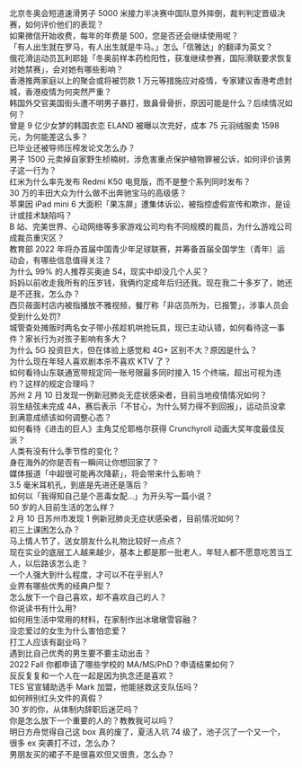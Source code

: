 北京冬奥会短道速滑男子 5000 米接力半决赛中国队意外摔倒，裁判判定晋级决赛，如何评价他们的表现？  
如果微信开始收费，每年的年费是 500，您是否还会继续使用呢？  
「有人出生就在罗马，有人出生就是牛马。」怎么「信雅达」的翻译为英文？  
俄花滑运动员瓦利耶娃「冬奥前样本药检阳性，获准继续参赛，国际滑联要求恢复对她禁赛」，会对她有哪些影响？  
香港推两家庭以上的聚会或将被罚款 1 万元等措施应对疫情，专家建议香港考虑封城，香港疫情为何突然严重？  
韩国外交官美国街头遭不明男子暴打，致鼻骨骨折，原因可能是什么？后续情况如何？  
曾是 9 亿少女梦的韩国衣恋 ELAND 被曝以次充好，成本 75 元羽绒服卖 1598 元，为何能差这么多？  
已毕业还被导师压榨发论文怎么办？  
男子 1500 元卖掉自家野生桢楠树，涉危害重点保护植物罪被公诉，如何评价该男子这一行为？  
红米为什么率先发布 Redmi K50 电竞版，而不是整个系列同时发布？  
30 万的丰田大众为什么做不出奔驰宝马的高级感？  
苹果因 iPad mini 6 大面积「果冻屏」遭集体诉讼，被指控虚假宣传和欺诈，是设计或技术缺陷吗？  
B 站、完美世界、心动网络等多家游戏公司均有不同规模的裁员，为什么游戏公司成裁员重灾区？  
教育部 2022 年将办首届中国青少年足球联赛，并筹备首届全国学生（青年）运动会，有哪些信息值得关注？  
为什么 99% 的人推荐买奥迪 S4，现实中却没几个人买？  
妈妈以前收走我所有的压岁钱，我俩约定成年后归还我。现在我二十多岁了，她还是不还我，怎么办？  
西贝莜面村店内被指播放不雅视频，餐厅称「非店员所为，已报警」，涉事人员会受到什么处罚?  
城管查处摊贩时两名女子带小孩趁机哄抢玩具，现已主动认错，如何看待这一事件？家长行为对孩子影响有多大？  
为什么 5G 投资巨大，但在体验上感觉和 4G+ 区别不大？原因是什么？  
为什么现在年轻人喜欢剧本杀不喜欢 KTV 了？  
如何看待山东联通宽带规定同一账号限最多同时接入 15 个终端，超出可视为违约？这样的规定合理吗？  
苏州 2 月 10 日发现一例新冠肺炎无症状感染者，目前当地疫情情况如何？  
羽生结弦未完成 4A，赛后表示「不甘心，为什么努力得不到回报」，运动员没拿到满意成绩该如何调整心态？  
如何看待《进击的巨人》主角艾伦耶格尔获得 Crunchyroll 动画大奖年度最佳反派？  
人类有没有什么季节性的变化？  
身在海外的你是否有一瞬间让你想回家了？  
媒体报道「中超很可能再次降薪」，将会带来什么影响？  
3.5 毫米耳机孔，到底是先进还是落后？  
如何以「我得知自己是个恶毒女配…」为开头写一篇小说？  
50 岁的人目前生活的怎么样？  
2 月 10 日苏州市发现 1 例新冠肺炎无症状感染者，目前情况如何？  
初三上课困怎么办？  
马上情人节了，送女朋友什么礼物比较好一点点？  
现在实业的底层工人越来越少，基本上都是那一批老人，年轻人都不愿意吃苦当工人，以后路该怎么走？  
一个人强大到什么程度，才可以不在乎别人?  
业界有哪些优秀的经典户型？  
怎么放下一个自己喜欢，却不喜欢自己的人？  
你说读书有什么用?  
如何用生活中常用的材料，在家制作出冰墩墩雪容融？  
没恋爱过的女生为什么害怕恋爱？  
打工人应该有副业吗？  
遇到比自己优秀的男生要不要主动出击？  
2022 Fall 你都申请了哪些学校的 MA/MS/PhD？申请结果如何？  
反反复复和一个人在一起是因为执念还是喜欢？  
TES 官宣辅助选手 Mark 加盟，他能拯救这支队伍吗？  
如何辨别红头文件的真假？  
30 岁的你，从体制内辞职后迷茫吗？  
你是怎么放下一个重要的人的？教教我可以吗？  
明日方舟觉得自己这 box 真的废了，夏活入坑 74 级了，池子沉了一个又一个，很多 ex 突袭打不过，怎么办？  
男朋友买的裙子不是很喜欢但又很贵，怎么办？  
